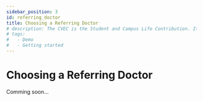 ```yaml
---
sidebar_position: 3
id: referring_doctor
title: Choosing a Referring Doctor
# description: The CVEC is the Student and Campus Life Contribution. It is mandotary for all students in France to pay this amount.
# tags:
#   - Demo
#   - Getting started
---
```


# Choosing a Referring Doctor

Comming soon...
